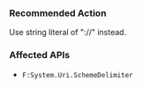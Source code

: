 ### Recommended Action
Use string literal of "://" instead.

### Affected APIs
* `F:System.Uri.SchemeDelimiter`
